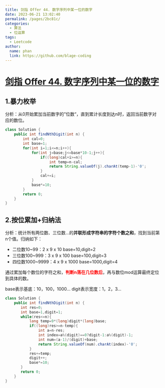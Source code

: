 ```yaml
---
title: 剑指 Offer 44. 数字序列中某一位的数字
date: 2023-06-21 13:02:40
permalink: /pages/2bc81c/
categories:
  - 算法
  - 位运算
tags:
  - Leetcode
author: 
  name: phan
  link: https://github.com/blage-coding
---
```

# [剑指 Offer 44. 数字序列中某一位的数字](https://leetcode.cn/problems/shu-zi-xu-lie-zhong-mou-yi-wei-de-shu-zi-lcof/)

## 1.暴力枚举

分析：从0开始累加当前数字的”位数“，直到累计长度到达n时，返回当前数字对应的数位。

```java
class Solution {
    public int findNthDigit(int n) {
        int cal=0;
        int base=1;
        for(int i=1;i<=n;i++){
            for(int j=base;j<=base*10-1;j++){
                if((long)cal+i>=n){
                    int temp=n-cal;
                    return String.valueOf(j).charAt(temp-1)-'0';
                }
                cal+=i;
            }
            base*=10;
        }
        return 0;
    }
}
```

## 2.按位累加+归纳法

分析：统计所有两位数、三位数...的**并联形成字符串的字符个数之和**，找到当前第n个值。归纳如下：

- 二位数10~99：2 x 9 x 10	base=10,digit=2
- 三位数100~999：3 x 9 x 100    base=100,digit=3
- 四位数1000~9999：4 x 9 x 1000    base=1000,digit=4

通过累加每个数位的字符之和，<font color="red">**判断n落在几位数后**</font>，再与数位mod运算最终定位到具体的数。

base表示基底：10，100，1000...	digit表示宽度：1，2，3...

```java
class Solution {
    public int findNthDigit(int n) {
       int res=0;
       int base=1,digit=1;
       while(res<=n){
           long temp=9*(long)digit*(long)base;
           if((long)res>=n-temp){
               int a=n-res;
               int index=a%(digit)==0?digit-1:a%(digit)-1;
               int num=(a-1)/(digit)+base;
               return String.valueOf(num).charAt(index)-'0';
           }
           res+=temp;
           digit++;
           base*=10;
       }
       return 0;
    }
}
```
